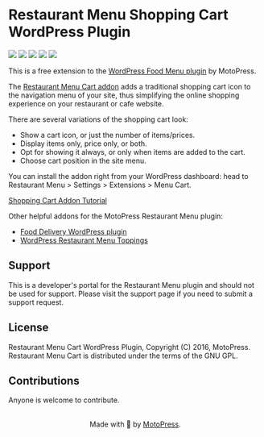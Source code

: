 # Restaurant Menu Shopping Cart WordPress Plugin

![](https://img.shields.io/wordpress/plugin/v/mprm-menu-cart)
![](https://img.shields.io/wordpress/plugin/wp-version/mprm-menu-cart)
![](https://img.shields.io/wordpress/plugin/dm/mprm-menu-cart)
![](https://img.shields.io/wordpress/plugin/installs/mprm-menu-cart)
![](https://img.shields.io/badge/license-GPL--2.0%2B-blue.svg?style=flat)

This is a free extension to the [WordPress Food Menu plugin](https://motopress.com/products/restaurant-menu/) by MotoPress.

The [Restaurant Menu Cart addon](https://motopress.com/products/restaurant-menu-cart/) adds a traditional shopping cart icon to the navigation menu of your site, thus simplifying the online shopping experience on your restaurant or cafe website.

There are several variations of the shopping cart look:
* Show a cart icon, or just the number of items/prices.
* Display items only, price only, or both.
* Opt for showing it always, or only when items are added to the cart.
* Choose cart position in the site menu.

You can install the addon right from your WordPress dashboard: head to Restaurant Menu > Settings > Extensions > Menu Cart.

[Shopping Cart Addon Tutorial](https://motopress.com/blog/download-new-wordpress-restaurant-menu-addon-for-free-customizable-menu-cart/)

Other helpful addons for the MotoPress Restaurant Menu plugin:
* [Food Delivery WordPress plugin](https://motopress.com/products/restaurant-menu-delivery/)
* [WordPress Restaurant Menu Toppings](https://motopress.com/products/restaurant-menu-toppings/)

## Support
This is a developer's portal for the Restaurant Menu plugin and should not be used for support. Please visit the support page if you need to submit a support request.

## License
Restaurant Menu Cart WordPress Plugin, Copyright (C) 2016, MotoPress.
Restaurant Menu Cart is distributed under the terms of the GNU GPL.

## Contributions
Anyone is welcome to contribute.

<p align="center">
    <br/>
    Made with 💙 by <a href="https://motopress.com/">MotoPress</a>.<br/>
</p>
